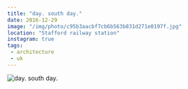 ```yaml
---
title: "day. south day."
date: 2016-12-29
image: "/img/photo/c95b3aacbf7cb6b563b831d271e0197f.jpg"
location: "Stafford railway station"
instagram: true
tags:
 - architecture
 - uk
---
```


![day. south day.](/img/photo/c95b3aacbf7cb6b563b831d271e0197f.jpg)
